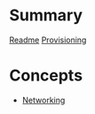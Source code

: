 # Summary

[Readme](readme.md)
[Provisioning](provisioning.md)

# Concepts

- [Networking](networking.md)
